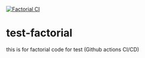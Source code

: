 [![Factorial CI](https://github.com/julliCroissants/test-factorial/actions/workflows/node.js.yml/badge.svg)](https://github.com/julliCroissants/test-factorial/actions/workflows/node.js.yml)

# test-factorial
this is for factorial code for test (Github actions CI/CD)
